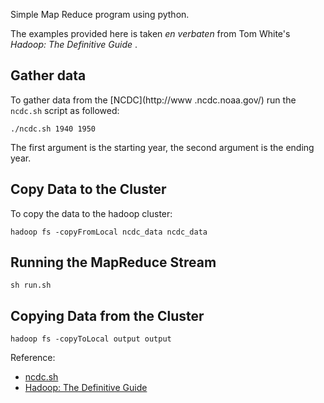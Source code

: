 Simple Map Reduce program using python.

The examples provided here is taken _en verbaten_ from Tom White's _Hadoop: The Definitive Guide_ .

## Gather data

To gather data from the [NCDC](http://www .ncdc.noaa.gov/) run the `ncdc.sh` script as followed:

```
./ncdc.sh 1940 1950
```

The first argument is the starting year, the second argument is the ending year.

## Copy Data to the Cluster

To copy the data to the hadoop cluster:

```
hadoop fs -copyFromLocal ncdc_data ncdc_data
```
## Running the MapReduce Stream

```
sh run.sh
```

## Copying Data from the Cluster

```
hadoop fs -copyToLocal output output
```


Reference:

* [ncdc.sh](https://gist.github.com/rehevkor5/2e407950ca687b36fc54)
* [Hadoop: The Definitive Guide](http://www.amazon.com/Hadoop-Definitive-Guide-Tom-White/dp/1449311520)

